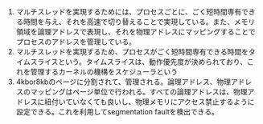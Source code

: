 1. マルチスレッドを実現するためには、プロセスごとに、ごく短時間専有できる時間を与え、それを高速で切り替えることで実現している。また、メモリ領域を論理アドレスで表現し、それを物理アドレスにマッピングすることでプロセスのアドレスを管理している。
2. マルチスレッドを実現するため、プロセスがごく短時間専有できる時間をタイムスライスという。タイムスライスは、動作優先度が決められており、これを管理するカーネルの機構をスケジューラという
3. 4kbor8kbのページに分割されて、管理される。論理アドレス、物理アドレスのマッピングはページ単位で行われる。すべての論理アドレスは、物理アドレスに紐付いていなくても良いし、物理メモリにアクセス禁止するように設定できる。これを利用してsegmentation faultを検出できる。